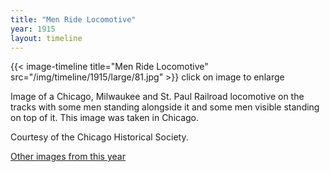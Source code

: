 ```yaml
---
title: "Men Ride Locomotive"
year: 1915
layout: timeline
---
```


{{< image-timeline title="Men Ride Locomotive" src="/img/timeline/1915/large/81.jpg" >}}
click on image to enlarge

Image of a Chicago, Milwaukee and St. Paul Railroad locomotive on the tracks with some men standing alongside it and some men visible standing on top of it. This image was taken in Chicago. 

Courtesy of the Chicago Historical Society.  

[Other images from this year](/historical/timeline/1915)